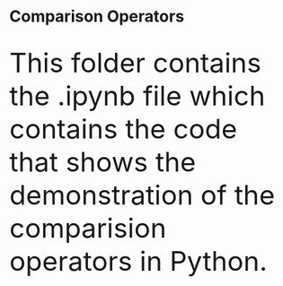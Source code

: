<h1>Comparison Operators</h1>
<br>
<font size="12">This folder contains the .ipynb file which contains the code that shows the demonstration of the comparision operators in Python.</font>
